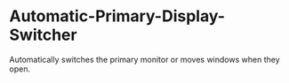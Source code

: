 # Automatic-Primary-Display-Switcher
Automatically switches the primary monitor or moves windows when they open.
